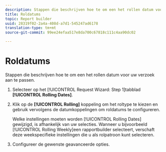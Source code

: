 ```yaml
---
description: Stappen die beschrijven hoe te om een het rollen datum voor uw verzoek aan te passen.
title: Roldatums
topic: Report builder
uuid: 28319f02-2a4a-408d-a7d1-545247ad6178
translation-type: tm+mt
source-git-commit: 99ee24efaa517e8da700c67818c111c4aa90dc02

---
```



# Roldatums

Stappen die beschrijven hoe te om een het rollen datum voor uw verzoek aan te passen.

1. Selecteer op het [!UICONTROL Request Wizard: Step 1]tabblad **[!UICONTROL Rolling Dates]**.
1. Klik op de **[!UICONTROL Rolling]** koppeling om het roltype te kiezen en gebruik vervolgens de datumkoppelingen om roldatums te configureren.

   Welke instellingen moeten worden [!UICONTROL Rolling Dates] gewijzigd, is afhankelijk van uw selecties. Wanneer u bijvoorbeeld [!UICONTROL Rolling Weekly]een rapportbuilder selecteert, verschaft deze weekspecifieke instellingen die u als rolpatroon kunt selecteren.

1. Configureer de gewenste geavanceerde opties.
